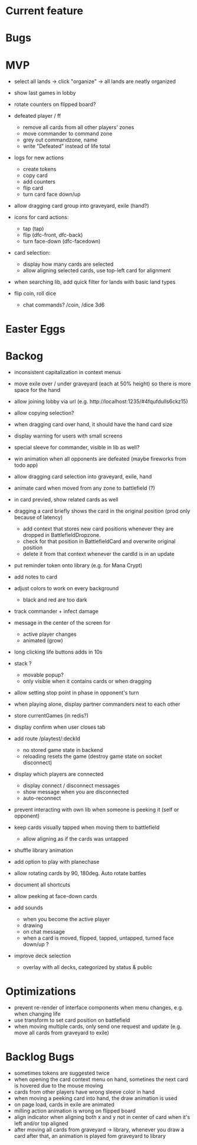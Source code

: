 # Current feature

# Bugs


# MVP

* select all lands -> click "organize" -> all lands are neatly organized

* show last games in lobby

* rotate counters on flipped board?

* defeated player / ff
  * remove all cards from all other players' zones
  * move commander to command zone
  * grey out commandzone, name
  * write "Defeated" instead of life total

* logs for new actions
  * create tokens
  * copy card
  * add counters
  * flip card
  * turn card face down/up


* allow dragging card group into graveyard, exile (hand?)

* icons for card actions:
  * tap (tap)
  * flip (dfc-front, dfc-back)
  * turn face-down (dfc-facedown)


* card selection: 
  * display how many cards are selected
  * allow aligning selected cards, use top-left card for alignment

* when searching lib, add quick filter for lands with basic land types

* flip coin, roll dice
  * chat commands? /coin, /dice 3d6

# Easter Eggs

# Backog

* inconsistent capitalization in context menus

* move exile over / under graveyard (each at 50% height) so there is more space for the hand


* allow joining lobby via url (e.g. http://localhost:1235/#4fqufdulls6ckz15)

* allow copying selection?

* when dragging card over hand, it should have the hand card size

* display warning for users with small screens

* special sleeve for commander, visible in lib as well?

* win animation when all opponents are defeated (maybe fireworks from todo app)

* allow dragging card selection into graveyard, exile, hand

* animate card when moved from any zone to battlefield (?)

* in card previed, show related cards as well

* dragging a card briefly shows the card in the original position (prod only because of latency)
  * add context that stores new card positions whenever they are dropped in BattlefieldDropzone.
  * check for that position in BattlefieldCard and overwrite original position
  * delete it from that context whenever the cardId is in an update


* put reminder token onto library (e.g. for Mana Crypt)

* add notes to card

* adjust colors to work on every background
  * black and red are too dark

* track commander + infect damage

* message in the center of the screen for
  * active player changes
  * animated (grow)

* long clicking life buttons adds in 10s




* stack ?
  * movable popup?
  * only visible when it contains cards or when dragging

* allow setting stop point in phase in opponent's turn
* when playing alone, display partner commanders next to each other
* store currentGames (in redis?)


* display confirm when user closes tab
* add route /playtest/:deckId
  * no stored game state in backend
  * reloading resets the game (destroy game state on socket disconnect)

* display which players are connected
  * display connect / disconnect messages
  * show message when you are disconnected
  * auto-reconnect

* prevent interacting with own lib when someone is peeking it (self or opponent)

* keep cards visually tapped when moving them to battlefield
  * allow aligning as if the cards was untapped

* shuffle library animation

* add option to play with planechase

* allow rotating cards by 90, 180deg. Auto rotate battles

* document all shortcuts

* allow peeking at face-down cards

* add sounds
  * when you become the active player
  * drawing
  * on chat message
  * when a card is moved, flipped, tapped, untapped, turned face down/up ?

* improve deck selection
  * overlay with all decks, categorized by status & public

# Optimizations

* prevent re-render of interface components when menu changes, e.g. when changing life
* use transform to set card position on battlefield
* when moving multiple cards, only send one request and update (e.g. move all cards from graveyard to exile)

# Backlog Bugs

* sometimes tokens are suggested twice
* when opening the card context menu on hand, sometines the next card is hovered due to the mouse moving
* cards from other players have wrong sleeve color in hand
* when moving a peeking card into hand, the draw animation is used
* on page load, cards in exile are animated
* milling action animation is wrong on flipped board
* align indicator when aligning both x and y not in center of card when it's left and/or top aligned
* after moving all cards from graveyard -> library, whenever you draw a card after that, an animation is played fom graveyard to library

